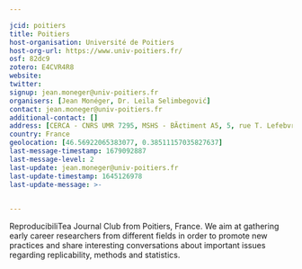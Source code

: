 ```yaml
---

jcid: poitiers
title: Poitiers
host-organisation: Université de Poitiers
host-org-url: https://www.univ-poitiers.fr/
osf: 82dc9
zotero: E4CVR4R8
website: 
twitter: 
signup: jean.moneger@univ-poitiers.fr
organisers: [Jean Monéger, Dr. Leila Selimbegović]
contact: jean.moneger@univ-poitiers.fr
additional-contact: []
address: [CERCA - CNRS UMR 7295, MSHS - BÃ¢timent A5, 5, rue T. Lefebvre, TSA 21103, 86073 POITIERS Cedex 9, France]
country: France
geolocation: [46.56922065383077, 0.38511157035827637]
last-message-timestamp: 1679092887
last-message-level: 2
last-update: jean.moneger@univ-poitiers.fr
last-update-timestamp: 1645126978
last-update-message: >-
  

---
```


ReproducibiliTea Journal Club from Poitiers, France. We aim at gathering early career researchers from different fields in order to promote new practices and share interesting conversations about important issues regarding replicability, methods and statistics.

